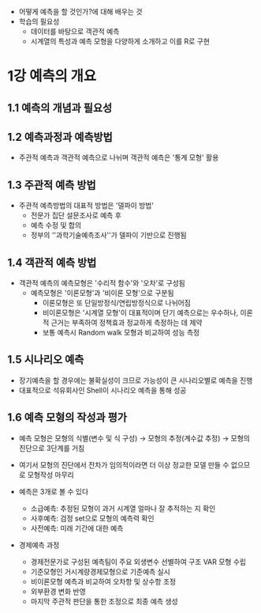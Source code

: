 * 어떻게 예측을 할 것인가?에 대해 배우는 것
* 학습의 필요성
  * 데이터를 바탕으로 객관적 예측
  * 시계열의 특성과 예측 모형을 다양하게 소개하고 이를 R로 구현



# 1강 예측의 개요



## 1.1 예측의 개념과 필요성



## 1.2 예측과정과 예측방법

* 주관적 예측과 객관적 예측으로 나뉘며 객관적 예측은 '통계 모형' 활용



## 1.3 주관적 예측 방법

* 주관적 예측방법의 대표적 방법은 '델파이 방법'
  * 전문가 집단 설문조사로 예측 후
  * 예측 수정 및 합의
  * 정부의 ''과학기술예측조사''가 델파이 기반으로 진행됨



## 1.4 객관적 예측 방법

* 객관적 예측의 예측모형은 '수리적 함수'와 '오차'로 구성됨
  * 예측모형은 '이론모형'과 '비이론 모형'으로 구분됨
    * 이론모형은 또 단일방정식/연립방정식으로 나뉘어짐
    * 비이론모형은 '시계열 모형'이 대표적이며 단기 예측으로는 우수하나, 이론적 근거는 부족하여 정책효과 정교하게 측정하는 데 제약
    * 보통 예측시 Random walk 모형과 비교하여 성능 측정



## 1.5 시나리오 예측

* 장기예측을 할 경우에는 불확실성이 크므로 가능성이 큰 시나리오별로 예측을 진행
* 대표적으로 석유회사인 Shell이 시나리오 예측을 통해 성공



## 1.6 예측 모형의 작성과 평가

* 예측 모형은 모형의 식별(변수 및 식 구성) → 모형의 추정(계수값 추정) → 모형의 진단으로 3단계를 거침
* 여기서 모형의 진단에서 잔차가 임의적이라면 더 이상 정교한 모델 만들 수 없으므로 모형작성 마무리
* 예측은 3개로 볼 수 있다
  * 소급예측: 추정된 모형이 과거 시계열 얼마나 잘 추적하는 지 확인
  * 사후예측: 검정 set으로 모형의 예측력 확인
  * 사전예측: 미래 기간에 대한 예측



* 경제예측 과정
  * 경제전문가로 구성된 예측팀이 주요 외생변수 선별하여 구조 VAR 모형 수립
  * 기준모형인 거시계량경제모형으로 기준예측 실시
  * 비이론모형 예측과 비교하여 오차항 및 상수항 조정
  * 외부환경 변화 반영
  * 마지막 주관적 판단을 통한 조정으로 최종 예측 생성
